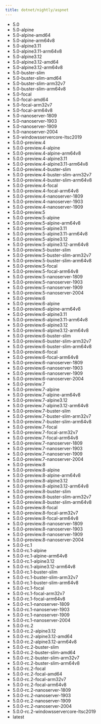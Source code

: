```yaml
---
title: dotnet/nightly/aspnet
---
```

- 5.0
- 5.0-alpine
- 5.0-alpine-amd64
- 5.0-alpine-arm64v8
- 5.0-alpine3.11
- 5.0-alpine3.11-arm64v8
- 5.0-alpine3.12
- 5.0-alpine3.12-amd64
- 5.0-alpine3.12-arm64v8
- 5.0-buster-slim
- 5.0-buster-slim-amd64
- 5.0-buster-slim-arm32v7
- 5.0-buster-slim-arm64v8
- 5.0-focal
- 5.0-focal-amd64
- 5.0-focal-arm32v7
- 5.0-focal-arm64v8
- 5.0-nanoserver-1809
- 5.0-nanoserver-1903
- 5.0-nanoserver-1909
- 5.0-nanoserver-2004
- 5.0-windowsservercore-ltsc2019
- 5.0.0-preview.4
- 5.0.0-preview.4-alpine
- 5.0.0-preview.4-alpine-arm64v8
- 5.0.0-preview.4-alpine3.11
- 5.0.0-preview.4-alpine3.11-arm64v8
- 5.0.0-preview.4-buster-slim
- 5.0.0-preview.4-buster-slim-arm32v7
- 5.0.0-preview.4-buster-slim-arm64v8
- 5.0.0-preview.4-focal
- 5.0.0-preview.4-focal-arm64v8
- 5.0.0-preview.4-nanoserver-1809
- 5.0.0-preview.4-nanoserver-1903
- 5.0.0-preview.4-nanoserver-1909
- 5.0.0-preview.5
- 5.0.0-preview.5-alpine
- 5.0.0-preview.5-alpine-arm64v8
- 5.0.0-preview.5-alpine3.11
- 5.0.0-preview.5-alpine3.11-arm64v8
- 5.0.0-preview.5-alpine3.12
- 5.0.0-preview.5-alpine3.12-arm64v8
- 5.0.0-preview.5-buster-slim
- 5.0.0-preview.5-buster-slim-arm32v7
- 5.0.0-preview.5-buster-slim-arm64v8
- 5.0.0-preview.5-focal
- 5.0.0-preview.5-focal-arm64v8
- 5.0.0-preview.5-nanoserver-1809
- 5.0.0-preview.5-nanoserver-1903
- 5.0.0-preview.5-nanoserver-1909
- 5.0.0-preview.5-nanoserver-2004
- 5.0.0-preview.6
- 5.0.0-preview.6-alpine
- 5.0.0-preview.6-alpine-arm64v8
- 5.0.0-preview.6-alpine3.11
- 5.0.0-preview.6-alpine3.11-arm64v8
- 5.0.0-preview.6-alpine3.12
- 5.0.0-preview.6-alpine3.12-arm64v8
- 5.0.0-preview.6-buster-slim
- 5.0.0-preview.6-buster-slim-arm32v7
- 5.0.0-preview.6-buster-slim-arm64v8
- 5.0.0-preview.6-focal
- 5.0.0-preview.6-focal-arm64v8
- 5.0.0-preview.6-nanoserver-1809
- 5.0.0-preview.6-nanoserver-1903
- 5.0.0-preview.6-nanoserver-1909
- 5.0.0-preview.6-nanoserver-2004
- 5.0.0-preview.7
- 5.0.0-preview.7-alpine
- 5.0.0-preview.7-alpine-arm64v8
- 5.0.0-preview.7-alpine3.12
- 5.0.0-preview.7-alpine3.12-arm64v8
- 5.0.0-preview.7-buster-slim
- 5.0.0-preview.7-buster-slim-arm32v7
- 5.0.0-preview.7-buster-slim-arm64v8
- 5.0.0-preview.7-focal
- 5.0.0-preview.7-focal-arm32v7
- 5.0.0-preview.7-focal-arm64v8
- 5.0.0-preview.7-nanoserver-1809
- 5.0.0-preview.7-nanoserver-1903
- 5.0.0-preview.7-nanoserver-1909
- 5.0.0-preview.7-nanoserver-2004
- 5.0.0-preview.8
- 5.0.0-preview.8-alpine
- 5.0.0-preview.8-alpine-arm64v8
- 5.0.0-preview.8-alpine3.12
- 5.0.0-preview.8-alpine3.12-arm64v8
- 5.0.0-preview.8-buster-slim
- 5.0.0-preview.8-buster-slim-arm32v7
- 5.0.0-preview.8-buster-slim-arm64v8
- 5.0.0-preview.8-focal
- 5.0.0-preview.8-focal-arm32v7
- 5.0.0-preview.8-focal-arm64v8
- 5.0.0-preview.8-nanoserver-1809
- 5.0.0-preview.8-nanoserver-1903
- 5.0.0-preview.8-nanoserver-1909
- 5.0.0-preview.8-nanoserver-2004
- 5.0.0-rc.1
- 5.0.0-rc.1-alpine
- 5.0.0-rc.1-alpine-arm64v8
- 5.0.0-rc.1-alpine3.12
- 5.0.0-rc.1-alpine3.12-arm64v8
- 5.0.0-rc.1-buster-slim
- 5.0.0-rc.1-buster-slim-arm32v7
- 5.0.0-rc.1-buster-slim-arm64v8
- 5.0.0-rc.1-focal
- 5.0.0-rc.1-focal-arm32v7
- 5.0.0-rc.1-focal-arm64v8
- 5.0.0-rc.1-nanoserver-1809
- 5.0.0-rc.1-nanoserver-1903
- 5.0.0-rc.1-nanoserver-1909
- 5.0.0-rc.1-nanoserver-2004
- 5.0.0-rc.2
- 5.0.0-rc.2-alpine3.12
- 5.0.0-rc.2-alpine3.12-amd64
- 5.0.0-rc.2-alpine3.12-arm64v8
- 5.0.0-rc.2-buster-slim
- 5.0.0-rc.2-buster-slim-amd64
- 5.0.0-rc.2-buster-slim-arm32v7
- 5.0.0-rc.2-buster-slim-arm64v8
- 5.0.0-rc.2-focal
- 5.0.0-rc.2-focal-amd64
- 5.0.0-rc.2-focal-arm32v7
- 5.0.0-rc.2-focal-arm64v8
- 5.0.0-rc.2-nanoserver-1809
- 5.0.0-rc.2-nanoserver-1903
- 5.0.0-rc.2-nanoserver-1909
- 5.0.0-rc.2-nanoserver-2004
- 5.0.0-rc.2-windowsservercore-ltsc2019
- latest
